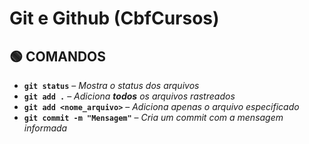 # Git e Github (CbfCursos)

## 🟢 COMANDOS

- **`git status`** – *Mostra o status dos arquivos*  
- **`git add .`** – *Adiciona **todos** os arquivos rastreados*  
- **`git add <nome_arquivo>`** – *Adiciona apenas o arquivo especificado*  
- **`git commit -m "Mensagem"`** – *Cria um commit com a mensagem informada*
